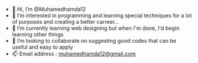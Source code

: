- 👋 Hi, I’m @Muhamedhamda12
- 👀 I’m interested in programming and learning special techniques for a lot of purposes and creating a better carreer...
- 🌱 I’m currently learning web designing but when I'm done, I'd begin learning other things
- 💞️ I’m looking to collaborate on suggesting good codes that can be useful and easy to apply
- 📫 Email address : muhamedhamda12@gmail.com

<!---
Muhamedhamda12/Muhamedhamda12 is a ✨ special ✨ repository because its `README.md` (this file) appears on your GitHub profile.
You can click the Preview link to take a look at your changes.
--->
